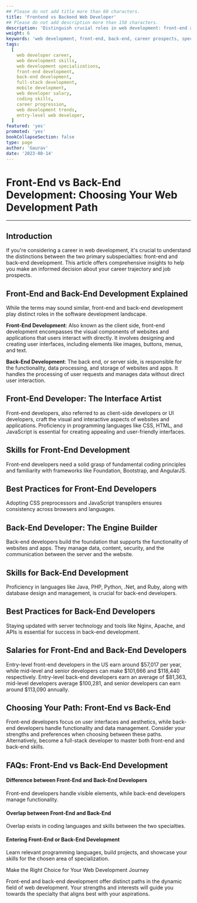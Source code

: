 ```yaml
---
## Please do not add title more than 60 characters.
title: 'Frontend vs Backend Web Developer'
## Please do not add description more than 150 characters.
description: 'Distinguish crucial roles in web development: front-end and back-end specialties. Explore career prospects today.'
weight: 6
keywords: 'web development, front-end, back-end, career prospects, specialties, web development roles, differentiate'
tags:
  [
    web developer career,
    web development skills,
    web development specializations,
    front-end development,
    back-end development,
    full-stack development,
    mobile development,
    web developer salary,
    coding skills,
    career progression,
    web development trends,
    entry-level web developer,
  ]
featured: 'yes'
promoted: 'yes'
bookCollapseSection: false
type: page
author: 'Gaurav'
date: '2023-08-14'
---
```


# Front-End vs Back-End Development: Choosing Your Web Development Path

---

## Introduction

If you're considering a career in web development, it's crucial to understand the distinctions between the two primary subspecialties: front-end and back-end development. This article offers comprehensive insights to help you make an informed decision about your career trajectory and job prospects.

## Front-End and Back-End Development Explained

While the terms may sound similar, front-end and back-end development play distinct roles in the software development landscape.

**Front-End Development**: Also known as the client side, front-end development encompasses the visual components of websites and applications that users interact with directly. It involves designing and creating user interfaces, including elements like images, buttons, menus, and text.

**Back-End Development**: The back end, or server side, is responsible for the functionality, data processing, and storage of websites and apps. It handles the processing of user requests and manages data without direct user interaction.

## Front-End Developer: The Interface Artist

Front-end developers, also referred to as client-side developers or UI developers, craft the visual and interactive aspects of websites and applications. Proficiency in programming languages like CSS, HTML, and JavaScript is essential for creating appealing and user-friendly interfaces.

## Skills for Front-End Development

Front-end developers need a solid grasp of fundamental coding principles and familiarity with frameworks like Foundation, Bootstrap, and AngularJS.

## Best Practices for Front-End Developers

Adopting CSS preprocessors and JavaScript transpilers ensures consistency across browsers and languages.

## Back-End Developer: The Engine Builder

Back-end developers build the foundation that supports the functionality of websites and apps. They manage data, content, security, and the communication between the server and the website.

## Skills for Back-End Development

Proficiency in languages like Java, PHP, Python, .Net, and Ruby, along with database design and management, is crucial for back-end developers.

## Best Practices for Back-End Developers

Staying updated with server technology and tools like Nginx, Apache, and APIs is essential for success in back-end development.

## Salaries for Front-End and Back-End Developers

Entry-level front-end developers in the US earn around $57,017 per year, while mid-level and senior developers can make $101,666 and $118,440 respectively. Entry-level back-end developers earn an average of $81,363, mid-level developers average $100,281, and senior developers can earn around $113,090 annually.

## Choosing Your Path: Front-End vs Back-End

Front-end developers focus on user interfaces and aesthetics, while back-end developers handle functionality and data management. Consider your strengths and preferences when choosing between these paths. Alternatively, become a full-stack developer to master both front-end and back-end skills.

## FAQs: Front-End vs Back-End Development

#### Difference between Front-End and Back-End Developers

Front-end developers handle visible elements, while back-end developers manage functionality.

#### Overlap between Front-End and Back-End

Overlap exists in coding languages and skills between the two specialties.

#### Entering Front-End or Back-End Development

Learn relevant programming languages, build projects, and showcase your skills for the chosen area of specialization.

Make the Right Choice for Your Web Development Journey

Front-end and back-end development offer distinct paths in the dynamic field of web development. Your strengths and interests will guide you towards the specialty that aligns best with your aspirations.
